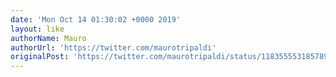 ```yaml
---
date: 'Mon Oct 14 01:30:02 +0000 2019'
layout: like
authorName: Mauro
authorUrl: 'https://twitter.com/maurotripaldi'
originalPost: 'https://twitter.com/maurotripaldi/status/1183555531857895424'
---
```


